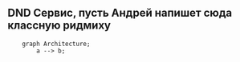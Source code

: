 ## DND Сервис, пусть Андрей напишет сюда классную ридмиху


```mermaid
    graph Architecture;
        a --> b;
```